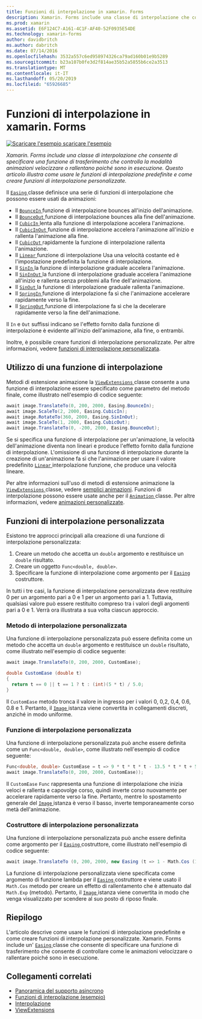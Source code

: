 ```yaml
---
title: Funzioni di interpolazione in xamarin. Forms
description: Xamarin. Forms include una classe di interpolazione che consente di specificare una funzione di trasferimento che controlla la modalità animazioni velocizzare o rallentano poiché sono in esecuzione. Questo articolo illustra come usare le funzioni di interpolazione predefinite e come creare funzioni di interpolazione personalizzate.
ms.prod: xamarin
ms.assetid: E6F124C7-A161-4C1F-AF40-52F0935E54DE
ms.technology: xamarin-forms
author: davidbritch
ms.author: dabritch
ms.date: 07/14/2016
ms.openlocfilehash: 3532a557c6ed958974326ca79ad160b01e9b5289
ms.sourcegitcommit: b23a107b0fe3d2f814ae35b52a5855b6ce2a3513
ms.translationtype: MT
ms.contentlocale: it-IT
ms.lasthandoff: 05/20/2019
ms.locfileid: "65926685"
---
```

# <a name="easing-functions-in-xamarinforms"></a>Funzioni di interpolazione in xamarin. Forms

[![Scaricare l'esempio](~/media/shared/download.png) scaricare l'esempio](https://developer.xamarin.com/samples/xamarin-forms/UserInterface/Animation/Easing/)

_Xamarin. Forms include una classe di interpolazione che consente di specificare una funzione di trasferimento che controlla la modalità animazioni velocizzare o rallentano poiché sono in esecuzione. Questo articolo illustra come usare le funzioni di interpolazione predefinite e come creare funzioni di interpolazione personalizzate._


Il [ `Easing` ](xref:Xamarin.Forms.Easing) classe definisce una serie di funzioni di interpolazione che possono essere usati da animazioni:

- Il [ `BounceIn` ](xref:Xamarin.Forms.Easing.BounceIn) funzione di interpolazione bounces all'inizio dell'animazione.
- Il [ `BounceOut` ](xref:Xamarin.Forms.Easing.BounceOut) funzione di interpolazione bounces alla fine dell'animazione.
- Il [ `CubicIn` ](xref:Xamarin.Forms.Easing.CubicIn) lenta alla funzione di interpolazione accelera l'animazione.
- Il [ `CubicInOut` ](xref:Xamarin.Forms.Easing.CubicInOut) funzione di interpolazione accelera l'animazione all'inizio e rallenta l'animazione alla fine.
- Il [ `CubicOut` ](xref:Xamarin.Forms.Easing.CubicOut) rapidamente la funzione di interpolazione rallenta l'animazione.
- Il [ `Linear` ](xref:Xamarin.Forms.Easing.Linear) funzione di interpolazione Usa una velocità costante ed è l'impostazione predefinita la funzione di interpolazione.
- Il [ `SinIn` ](xref:Xamarin.Forms.Easing.SinIn) la funzione di interpolazione graduale accelera l'animazione.
- Il [ `SinInOut` ](xref:Xamarin.Forms.Easing.SinInOut) la funzione di interpolazione graduale accelera l'animazione all'inizio e rallenta senza problemi alla fine dell'animazione.
- Il [ `SinOut` ](xref:Xamarin.Forms.Easing.SinOut) la funzione di interpolazione graduale rallenta l'animazione.
- Il [ `SpringIn` ](xref:Xamarin.Forms.Easing.SpringIn) funzione di interpolazione fa sì che l'animazione accelerare rapidamente verso la fine.
- Il [ `SpringOut` ](xref:Xamarin.Forms.Easing.SpringOut) funzione di interpolazione fa sì che la decelerare rapidamente verso la fine dell'animazione.

Il `In` e `Out` suffissi indicano se l'effetto fornito dalla funzione di interpolazione è evidente all'inizio dell'animazione, alla fine, o entrambi.

Inoltre, è possibile creare funzioni di interpolazione personalizzate. Per altre informazioni, vedere [funzioni di interpolazione personalizzata](#customeasing).

## <a name="consuming-an-easing-function"></a>Utilizzo di una funzione di interpolazione

Metodi di estensione animazione la [ `ViewExtensions` ](xref:Xamarin.Forms.ViewExtensions) classe consente a una funzione di interpolazione essere specificato come parametro del metodo finale, come illustrato nell'esempio di codice seguente:

```csharp
await image.TranslateTo(0, 200, 2000, Easing.BounceIn);
await image.ScaleTo(2, 2000, Easing.CubicIn);
await image.RotateTo(360, 2000, Easing.SinInOut);
await image.ScaleTo(1, 2000, Easing.CubicOut);
await image.TranslateTo(0, -200, 2000, Easing.BounceOut);
```

Se si specifica una funzione di interpolazione per un'animazione, la velocità dell'animazione diventa non lineari e produce l'effetto fornito dalla funzione di interpolazione. L'omissione di una funzione di interpolazione durante la creazione di un'animazione fa sì che l'animazione per usare il valore predefinito [ `Linear` ](xref:Xamarin.Forms.Easing.Linear) interpolazione funzione, che produce una velocità lineare.

Per altre informazioni sull'uso di metodi di estensione animazione la [ `ViewExtensions` ](xref:Xamarin.Forms.ViewExtensions) classe, vedere [semplici animazioni](~/xamarin-forms/user-interface/animation/simple.md). Funzioni di interpolazione possono essere usate anche per il [ `Animation` ](xref:Xamarin.Forms.Animation) classe. Per altre informazioni, vedere [animazioni personalizzate](~/xamarin-forms/user-interface/animation/custom.md).

<a name="customeasing" />

## <a name="custom-easing-functions"></a>Funzioni di interpolazione personalizzata

Esistono tre approcci principali alla creazione di una funzione di interpolazione personalizzata:

1. Creare un metodo che accetta un `double` argomento e restituisce un `double` risultato.
1. Creare un oggetto `Func<double, double>`.
1. Specificare la funzione di interpolazione come argomento per il [ `Easing` ](xref:Xamarin.Forms.Easing) costruttore.

In tutti i tre casi, la funzione di interpolazione personalizzata deve restituire 0 per un argomento pari a 0 e 1 per un argomento pari a 1. Tuttavia, qualsiasi valore può essere restituito compreso tra i valori degli argomenti pari a 0 e 1. Verrà ora illustrata a sua volta ciascun approccio.

### <a name="custom-easing-method"></a>Metodo di interpolazione personalizzata

Una funzione di interpolazione personalizzata può essere definita come un metodo che accetta un `double` argomento e restituisce un `double` risultato, come illustrato nell'esempio di codice seguente:

```csharp
await image.TranslateTo(0, 200, 2000, CustomEase);

double CustomEase (double t)
{
  return t == 0 || t == 1 ? t : (int)(5 * t) / 5.0;
}
```

Il `CustomEase` metodo tronca il valore in ingresso per i valori 0, 0,2, 0,4, 0.6, 0.8 e 1. Pertanto, il [ `Image` ](xref:Xamarin.Forms.Image) istanza viene convertita in collegamenti discreti, anziché in modo uniforme.

### <a name="custom-easing-func"></a>Funzione di interpolazione personalizzata

Una funzione di interpolazione personalizzata può anche essere definita come un `Func<double, double>`, come illustrato nell'esempio di codice seguente:

```csharp
Func<double, double> CustomEase = t => 9 * t * t * t - 13.5 * t * t + 5.5 * t;
await image.TranslateTo(0, 200, 2000, CustomEase));
```

Il `CustomEase` `Func` rappresenta una funzione di interpolazione che inizia veloci e rallenta e capovolge corso, quindi inverte corso nuovamente per accelerare rapidamente verso la fine. Pertanto, mentre lo spostamento generale del [ `Image` ](xref:Xamarin.Forms.Image) istanza è verso il basso, inverte temporaneamente corso metà dell'animazione.

### <a name="custom-easing-constructor"></a>Costruttore di interpolazione personalizzata

Una funzione di interpolazione personalizzata può anche essere definita come argomento per il [ `Easing` ](xref:Xamarin.Forms.Easing) costruttore, come illustrato nell'esempio di codice seguente:

```csharp
await image.TranslateTo (0, 200, 2000, new Easing (t => 1 - Math.Cos (10 * Math.PI * t) * Math.Exp (-5 * t)));
```

La funzione di interpolazione personalizzata viene specificata come argomento di funzione lambda per il [ `Easing` ](xref:Xamarin.Forms.Easing) costruttore e viene usato il `Math.Cos` metodo per creare un effetto di rallentamento che è attenuato dal `Math.Exp` (metodo). Pertanto, il [ `Image` ](xref:Xamarin.Forms.Image) istanza viene convertita in modo che venga visualizzato per scendere al suo posto di riposo finale.

## <a name="summary"></a>Riepilogo

L'articolo descrive come usare le funzioni di interpolazione predefinite e come creare funzioni di interpolazione personalizzate. Xamarin. Forms include un' [ `Easing` ](xref:Xamarin.Forms.Easing) classe che consente di specificare una funzione di trasferimento che consente di controllare come le animazioni velocizzare o rallentare poiché sono in esecuzione.



## <a name="related-links"></a>Collegamenti correlati

- [Panoramica del supporto asincrono](~/cross-platform/platform/async.md)
- [Funzioni di interpolazione (esempio)](https://developer.xamarin.com/samples/xamarin-forms/UserInterface/Animation/Easing/)
- [Interpolazione](xref:Xamarin.Forms.Easing)
- [ViewExtensions](xref:Xamarin.Forms.ViewExtensions)
